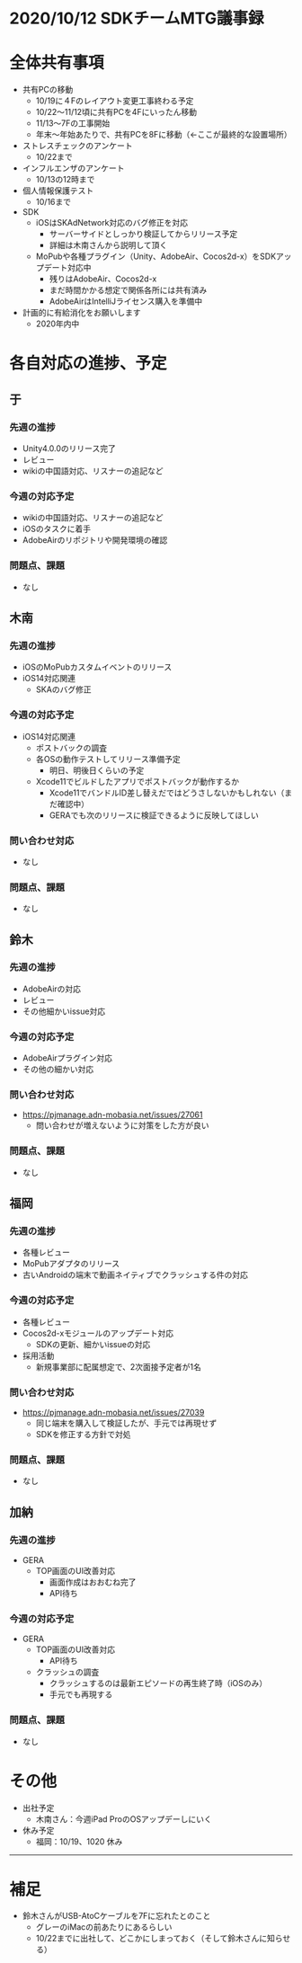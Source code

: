 # 2020/10/12 SDKチームMTG議事録

# 全体共有事項
- 共有PCの移動
  - 10/19に４Fのレイアウト変更工事終わる予定
  - 10/22～11/12頃に共有PCを4Fにいったん移動
  - 11/13〜7Fの工事開始
  - 年末〜年始あたりで、共有PCを8Fに移動（←ここが最終的な設置場所）
- ストレスチェックのアンケート
  - 10/22まで
- インフルエンザのアンケート
  - 10/13の12時まで
- 個人情報保護テスト
  - 10/16まで
- SDK
  - iOSはSKAdNetwork対応のバグ修正を対応
    - サーバーサイドとしっかり検証してからリリース予定
    - 詳細は木南さんから説明して頂く
  - MoPubや各種プラグイン（Unity、AdobeAir、Cocos2d-x）をSDKアップデート対応中
    - 残りはAdobeAir、Cocos2d-x
    - まだ時間かかる想定で関係各所には共有済み
    - AdobeAirはIntelliJライセンス購入を準備中
- 計画的に有給消化をお願いします
  - 2020年内中

# 各自対応の進捗、予定
## 于
### 先週の進捗
- Unity4.0.0のリリース完了
- レビュー
- wikiの中国語対応、リスナーの追記など

### 今週の対応予定
- wikiの中国語対応、リスナーの追記など
- iOSのタスクに着手
- AdobeAirのリポジトリや開発環境の確認

### 問題点、課題
- なし

## 木南
### 先週の進捗
- iOSのMoPubカスタムイベントのリリース
- iOS14対応関連
  - SKAのバグ修正

### 今週の対応予定
- iOS14対応関連
  - ポストバックの調査
  - 各OSの動作テストしてリリース準備予定
    - 明日、明後日くらいの予定
  - Xcode11でビルドしたアプリでポストバックが動作するか
    - Xcode11でバンドルID差し替えだではどうさしないかもしれない（まだ確認中）
    - GERAでも次のリリースに検証できるように反映してほしい

### 問い合わせ対応
- なし

### 問題点、課題
- なし

## 鈴木
### 先週の進捗
- AdobeAirの対応
- レビュー
- その他細かいissue対応

### 今週の対応予定
- AdobeAirプラグイン対応
- その他の細かい対応

### 問い合わせ対応
- https://pjmanage.adn-mobasia.net/issues/27061
  - 問い合わせが増えないように対策をした方が良い

### 問題点、課題
- なし

## 福岡
### 先週の進捗
- 各種レビュー
- MoPubアダプタのリリース
- 古いAndroidの端末で動画ネイティブでクラッシュする件の対応

### 今週の対応予定
- 各種レビュー
- Cocos2d-xモジュールのアップデート対応
  - SDKの更新、細かいissueの対応
- 採用活動
  - 新規事業部に配属想定で、2次面接予定者が1名

### 問い合わせ対応
- https://pjmanage.adn-mobasia.net/issues/27039
  - 同じ端末を購入して検証したが、手元では再現せず
  - SDKを修正する方針で対処

### 問題点、課題
- なし

## 加納
### 先週の進捗
- GERA
  - TOP画面のUI改善対応
    - 画面作成はおおむね完了
    - API待ち

### 今週の対応予定
- GERA
  - TOP画面のUI改善対応
    - API待ち
  - クラッシュの調査
    - クラッシュするのは最新エピソードの再生終了時（iOSのみ）
    - 手元でも再現する

### 問題点、課題
- なし

# その他
- 出社予定
  - 木南さん：今週iPad ProのOSアップデーしにいく
- 休み予定
  - 福岡：10/19、1020 休み

----

# 補足
- 鈴木さんがUSB-AtoCケーブルを7Fに忘れたとのこと
  - グレーのiMacの前あたりにあるらしい
  - 10/22までに出社して、どこかにしまっておく（そして鈴木さんに知らせる）
